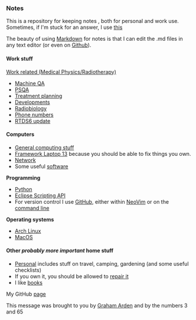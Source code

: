### Notes

This is a repository for keeping notes , both for personal and work use.  Sometimes, if I'm stuck for an answer, I use [this](https://chat.openai.com)

The beauty of using [Markdown](https://github.com/adam-p/markdown-here/wiki/Markdown-Cheatsheet) for notes is that I can edit the .md files in any text editor (or even on [Github](https://github.com/GrahamArden)).

#### Work stuff

[Work related (Medical Physics/Radiotherapy)](./work/README.md)

- [Machine QA](./work/Machine%20QA.md)
- [PSQA](./work/psqa/README.md)
- [Treatment planning](./work/treatment_planning/README.md)
- [Developments](./work/developments/README.md)
- [Radiobiology](./work/radiobiology/README.md)
- [Phone numbers](./work/phone.md)
- [RTDS6 update](./work/RTDS6_review.md)
  
#### Computers

- [General computing stuff](./computing/README.md)
- [Framework Laptop 13](./computing/framework_13.md) because you should be able to fix things you own.
- [Network](./computing/network.md)
- Some useful [software](./computing/software.md) 

__Programming__

- [Python](./python/README.md)
- [Eclipse Scripting API](./esapi/README.md)
- For version control I use [GitHub](https://github.com/GrahamArden), either within [NeoVim](https://neovim.io/) or on the [command line](https://docs.github.com/en/github-cli/github-cli/about-github-cli)

__Operating systems__

- [Arch Linux](./arch_linux/README.md)
- [MacOS](./macos/README.md)

#### Other _probably more important_ home stuff

- [Personal](./personal/README.md) includes stuff on travel, camping, gardening (and some useful checklists)
- If you own it, you should be allowed to [repair it](./personal/Right_to_repair.md)
- I like [books](./books/README.md)

My GitHub [page](https://github.com/GrahamArden)

This message was brought to you by [Graham Arden](<mailto:graham.arden@trigfa.org.uk>) and by the numbers 3 and 65
